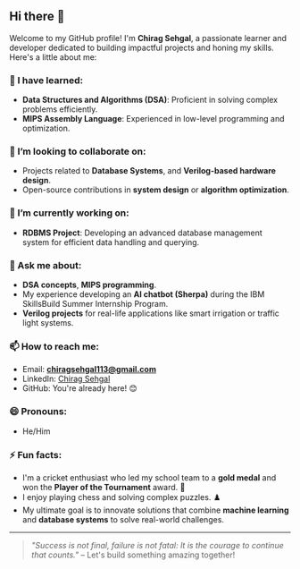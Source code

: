 ## Hi there 👋

Welcome to my GitHub profile! I'm **Chirag Sehgal**, a passionate learner and developer dedicated to building impactful projects and honing my skills. Here's a little about me:

### 🌱 I have learned:
- **Data Structures and Algorithms (DSA)**: Proficient in solving complex problems efficiently.  
- **MIPS Assembly Language**: Experienced in low-level programming and optimization.  

### 👯 I’m looking to collaborate on:
- Projects related to **Database Systems**, and **Verilog-based hardware design**.
- Open-source contributions in **system design** or **algorithm optimization**.

### 🔭 I’m currently working on:
- **RDBMS Project**: Developing an advanced database management system for efficient data handling and querying.

### 💬 Ask me about:
- **DSA concepts**, **MIPS programming**.
- My experience developing an **AI chatbot (Sherpa)** during the IBM SkillsBuild Summer Internship Program.
- **Verilog projects** for real-life applications like smart irrigation or traffic light systems.

### 📫 How to reach me:
- Email: **chiragsehgal113@gmail.com**  
- LinkedIn: [Chirag Sehgal](https://www.linkedin.com/in/chirag-sehgal-212371311/)  
- GitHub: You're already here! 😊  

### 😄 Pronouns:
- He/Him  

### ⚡ Fun facts:
- I'm a cricket enthusiast who led my school team to a **gold medal** and won the **Player of the Tournament** award. 🏏  
- I enjoy playing chess and solving complex puzzles. ♟️  
- My ultimate goal is to innovate solutions that combine **machine learning** and **database systems** to solve real-world challenges.

---

> _"Success is not final, failure is not fatal: It is the courage to continue that counts."_ – Let's build something amazing together!
